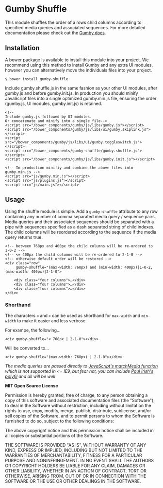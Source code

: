 Gumby Shuffle
=============

This module shuffles the order of a rows child columns according to specified media queries and associated sequences. For more detailed documentation please check out the [Gumby docs](http://gumbyframework.com).

Installation
------------

A bower package is available to install this module into your project. We recommend using this method to install Gumby and any extra UI modules, however you can alternatively move the individuals files into your project.

	$ bower install gumby-shuffle

Include gumby.shuffle.js in the same fashion as your other UI modules, after gumby.js and before gumby.init.js. In production you should minify JavaScript files into a single optimized gumby.min.js file, ensuring the order (gumby.js, UI modules, gumby.init.js) is retained.

	<!--
	Include gumby.js followed by UI modules.
	Or concatenate and minify into a single file-->
	<script src="/bower_components/gumby/js/libs/gumby.js"></script>
	<script src="/bower_components/gumby/js/libs/ui/gumby.skiplink.js"></script>
	<script src="/bower_components/gumby/js/libs/ui/gumby.toggleswitch.js"></script>
	<script src="/bower_components/gumby-shuffle/gumby.shuffle.js"></script>
	<script src="/bower_components/gumby/js/libs/gumby.init.js"></script>

	<!-- In production minifiy and combine the above files into gumby.min.js -->
	<script src="js/gumby.min.js"></script>
	<script src="js/plugins.js"></script>
	<script src="js/main.js"></script>

Usage
-----

Using the shuffle module is simple. Add a `gumby-shuffle` attribute to any row containing any number of comma separated media query / sequence pairs. Media queries and their associated sequences should be separated with a pipe with sequences specified as a dash separated string of child indexes. The child columns will be reordered according to the sequence if the media query returns true.

	<!-- between 768px and 400px the child columns will be re-ordered to 1-0-2 -->
	<!-- <= 400px the child columns will be re-ordered to 2-1-0 -->
	<!-- otherwise default order will be restored -->
	<div class="row"
		 gumby-shuffle="(max-width: 768px) and (min-width: 400px)|1-0-2,(max-width: 400px)|2-1-0">

		<div class="four columns">…</div>
		<div class="four columns">…</div>
		<div class="four columns">…</div>
	</div>

### Shorthand

The characters `<` and `>` can be used as shorthand for `max-width` and `min-width` to make it easier and less verbose.

For exampe, the following...

	<div gumby-shuffle="< 768px | 2-1-0"></div>
	
Will be converted to...

	<div gumby-shuffle="(max-width: 768px) | 2-1-0"></div>


*The media queries are passed directly to [JavaScript's matchMedia function](https://developer.mozilla.org/en-US/docs/Web/API/window.matchMedia) which is not supported in <= IE9, but fear not, you can include [Paul Irish's polyfil](https://github.com/paulirish/matchMedia.js/) and all will be well*


**MIT Open Source License**

Permission is hereby granted, free of charge, to any person obtaining a copy of this software and associated
documentation files (the "Software"), to deal in the Software without restriction, including without limitation the
rights to use, copy, modify, merge, publish, distribute, sublicense, and/or sell copies of the Software, and to permit
persons to whom the Software is furnished to do so, subject to the following conditions:

The above copyright notice and this permission notice shall be included in all copies or substantial portions of the
Software.

THE SOFTWARE IS PROVIDED "AS IS", WITHOUT WARRANTY OF ANY KIND, EXPRESS OR IMPLIED, INCLUDING BUT NOT LIMITED TO THE
WARRANTIES OF MERCHANTABILITY, FITNESS FOR A PARTICULAR PURPOSE AND NONINFRINGEMENT. IN NO EVENT SHALL THE AUTHORS OR
COPYRIGHT HOLDERS BE LIABLE FOR ANY CLAIM, DAMAGES OR OTHER LIABILITY, WHETHER IN AN ACTION OF CONTRACT, TORT OR
OTHERWISE, ARISING FROM, OUT OF OR IN CONNECTION WITH THE SOFTWARE OR THE USE OR OTHER DEALINGS IN THE SOFTWARE.



